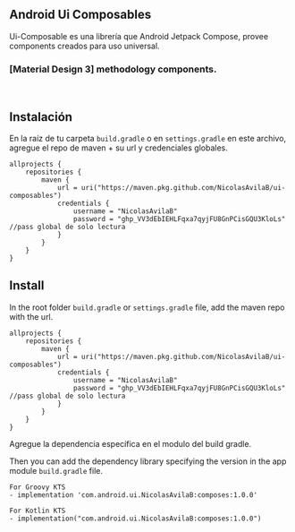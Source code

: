## Android Ui Composables
Ui-Composable es una librería que Android Jetpack Compose, provee components creados para uso universal.

### [Material Design 3] methodology components.

<br/>

## Instalación
En la raíz de tu carpeta ```build.gradle``` o en ```settings.gradle``` en este archivo, agregue el repo de maven + su url y credenciales globales.
```
allprojects {
    repositories {
        maven {
            url = uri("https://maven.pkg.github.com/NicolasAvilaB/ui-composables")
            credentials {
                username = "NicolasAvilaB"
                password = "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" //pass global de solo lectura
            }
        }
    }
}
```
## Install
In the  root folder ```build.gradle``` or ```settings.gradle``` file, add the maven repo with the url.
```
allprojects {
    repositories {
        maven {
            url = uri("https://maven.pkg.github.com/NicolasAvilaB/ui-composables")
            credentials {
                username = "NicolasAvilaB"
                password = "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" //pass global de solo lectura
            }
        }
    }
}
```
Agregue la dependencia específica en el modulo del build gradle.

Then you can add the dependency library specifying the version in the app module ```build.gradle``` file.
```
For Groovy KTS
- implementation 'com.android.ui.NicolasAvilaB:composes:1.0.0'

For Kotlin KTS
- implementation("com.android.ui.NicolasAvilaB:composes:1.0.0")

```

<br/>


